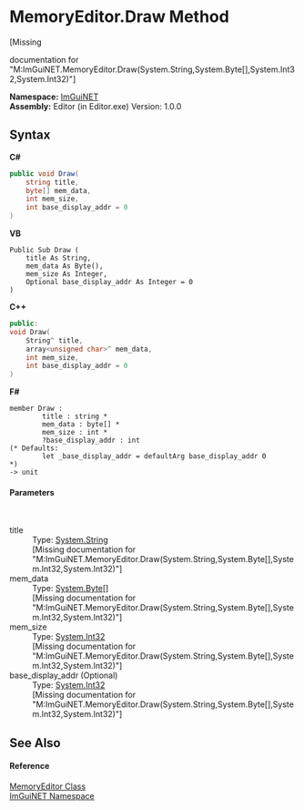 # MemoryEditor.Draw Method 
 

\[Missing <summary> documentation for "M:ImGuiNET.MemoryEditor.Draw(System.String,System.Byte[],System.Int32,System.Int32)"\]

**Namespace:**&nbsp;<a href="7ecbdf68-1567-8265-0ab1-032412bfb743">ImGuiNET</a><br />**Assembly:**&nbsp;Editor (in Editor.exe) Version: 1.0.0

## Syntax

**C#**<br />
``` C#
public void Draw(
	string title,
	byte[] mem_data,
	int mem_size,
	int base_display_addr = 0
)
```

**VB**<br />
``` VB
Public Sub Draw ( 
	title As String,
	mem_data As Byte(),
	mem_size As Integer,
	Optional base_display_addr As Integer = 0
)
```

**C++**<br />
``` C++
public:
void Draw(
	String^ title, 
	array<unsigned char>^ mem_data, 
	int mem_size, 
	int base_display_addr = 0
)
```

**F#**<br />
``` F#
member Draw : 
        title : string * 
        mem_data : byte[] * 
        mem_size : int * 
        ?base_display_addr : int 
(* Defaults:
        let _base_display_addr = defaultArg base_display_addr 0
*)
-> unit 

```


#### Parameters
&nbsp;<dl><dt>title</dt><dd>Type: <a href="https://docs.microsoft.com/dotnet/api/system.string" target="_blank">System.String</a><br />\[Missing <param name="title"/> documentation for "M:ImGuiNET.MemoryEditor.Draw(System.String,System.Byte[],System.Int32,System.Int32)"\]</dd><dt>mem_data</dt><dd>Type: <a href="https://docs.microsoft.com/dotnet/api/system.byte" target="_blank">System.Byte</a>[]<br />\[Missing <param name="mem_data"/> documentation for "M:ImGuiNET.MemoryEditor.Draw(System.String,System.Byte[],System.Int32,System.Int32)"\]</dd><dt>mem_size</dt><dd>Type: <a href="https://docs.microsoft.com/dotnet/api/system.int32" target="_blank">System.Int32</a><br />\[Missing <param name="mem_size"/> documentation for "M:ImGuiNET.MemoryEditor.Draw(System.String,System.Byte[],System.Int32,System.Int32)"\]</dd><dt>base_display_addr (Optional)</dt><dd>Type: <a href="https://docs.microsoft.com/dotnet/api/system.int32" target="_blank">System.Int32</a><br />\[Missing <param name="base_display_addr"/> documentation for "M:ImGuiNET.MemoryEditor.Draw(System.String,System.Byte[],System.Int32,System.Int32)"\]</dd></dl>

## See Also


#### Reference
<a href="890df73b-7e61-9f58-d9a0-2aadbdf50fc1">MemoryEditor Class</a><br /><a href="7ecbdf68-1567-8265-0ab1-032412bfb743">ImGuiNET Namespace</a><br />
